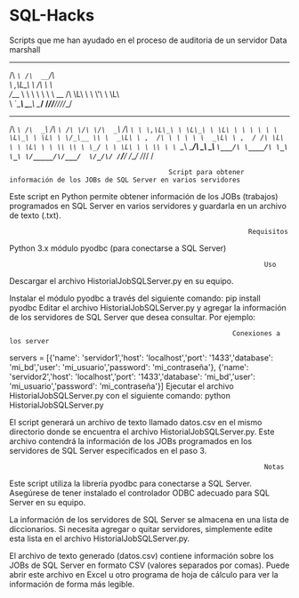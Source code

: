 # SQL-Hacks
Scripts que me han ayudado en el proceso de auditoria de un servidor Data marshall


 ____    _____   __        
/\  _`\ /\  __`\/\ \
\ \,\L\_\ \ \/\ \ \ \
 \/_\__ \\ \ \ \ \ \ \  __
   /\ \L\ \ \ \\'\\ \ \L\ \
   \ `\____\ \___\_\ \____/
    \/_____/\/__//_/\/___/


 ____    ____    ____    __  __  ____    ____
/\  _`\ /\  _`\ /\  _`\ /\ \/\ \/\  _`\ /\  _`\
\ \,\L\_\ \ \L\_\ \ \L\ \ \ \ \ \ \ \L\_\ \ \L\ \
 \/_\__ \\ \  _\L\ \ ,  /\ \ \ \ \ \  _\L\ \ ,  /
   /\ \L\ \ \ \L\ \ \ \\ \\ \ \_/ \ \ \L\ \ \ \\ \
   \ `\____\ \____/\ \_\ \_\ `\___/\ \____/\ \_\ \_\
    \/_____/\/___/  \/_/\/ /`\/__/  \/___/  \/_/\/ /

                                            Script para obtener información de los JOBs de SQL Server en varios servidores


Este script en Python permite obtener información de los JOBs (trabajos) programados en SQL Server en varios servidores y guardarla en un archivo de texto (.txt).

                                                                Requisitos
Python 3.x
módulo pyodbc (para conectarse a SQL Server)

                                                                    Uso
Descargar el archivo HistorialJobSQLServer.py en su equipo.

Instalar el módulo pyodbc a través del siguiente comando:
pip install pyodbc
Editar el archivo HistorialJobSQLServer.py y agregar la información de los servidores de SQL Server que desea consultar. Por ejemplo:

                                                            Conexiones a los server 

servers = [{'name': 'servidor1','host': 'localhost','port': '1433','database': 'mi_bd','user': 'mi_usuario','password': 'mi_contraseña'}, 
           {'name': 'servidor2','host': 'localhost','port': '1433','database': 'mi_bd','user': 'mi_usuario','password': 'mi_contraseña'}]
Ejecutar el archivo HistorialJobSQLServer.py con el siguiente comando:
python HistorialJobSQLServer.py

El script generará un archivo de texto llamado datos.csv en el mismo directorio donde se encuentra el archivo HistorialJobSQLServer.py. Este archivo contendrá la información de los 
JOBs programados en los servidores de SQL Server especificados en el paso 3.

                                                                    Notas

Este script utiliza la librería pyodbc para conectarse a SQL Server. Asegúrese de tener instalado el controlador ODBC adecuado para SQL Server en su equipo.

La información de los servidores de SQL Server se almacena en una lista de diccionarios. Si necesita agregar o quitar servidores, simplemente edite esta lista en el archivo HistorialJobSQLServer.py.

El archivo de texto generado (datos.csv) contiene información sobre los JOBs de SQL Server en formato CSV (valores separados por comas). Puede abrir este archivo en Excel u otro programa de hoja de cálculo para ver la información de forma más legible.